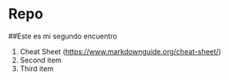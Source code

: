# Repo

##Este es mi segundo encuentro

1. Cheat Sheet (https://www.markdownguide.org/cheat-sheet/)
2. Second item
3. Third item
